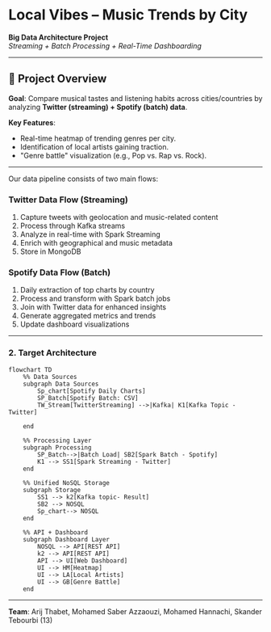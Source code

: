 # Local Vibes – Music Trends by City  
**Big Data Architecture Project**  
*Streaming + Batch Processing + Real-Time Dashboarding*  

---

## 📌 Project Overview  
**Goal**: Compare musical tastes and listening habits across cities/countries by analyzing **Twitter (streaming) + Spotify (batch) data**.  

**Key Features**:  
- Real-time heatmap of trending genres per city.  
- Identification of local artists gaining traction.  
- "Genre battle" visualization (e.g., Pop vs. Rap vs. Rock).  

---

Our data pipeline consists of two main flows:

### Twitter Data Flow (Streaming)
1. Capture tweets with geolocation and music-related content
2. Process through Kafka streams
3. Analyze in real-time with Spark Streaming
4. Enrich with geographical and music metadata
5. Store in MongoDB

### Spotify Data Flow (Batch)
1. Daily extraction of top charts by country
2. Process and transform with Spark batch jobs
3. Join with Twitter data for enhanced insights
4. Generate aggregated metrics and trends
5. Update dashboard visualizations
---

### 2. **Target Architecture**  
```mermaid
flowchart TD
    %% Data Sources
    subgraph Data Sources
        Sp_chart[Spotify Daily Charts]
        SP_Batch[Spotify Batch: CSV]
        TW_Stream[TwitterStreaming] -->|Kafka| K1[Kafka Topic - Twitter]
 
    end

    %% Processing Layer
    subgraph Processing
        SP_Batch-->|Batch Load| SB2[Spark Batch - Spotify]
        K1 --> SS1[Spark Streaming - Twitter]
    end

    %% Unified NoSQL Storage
    subgraph Storage
        SS1 --> k2[Kafka topic- Result]
        SB2 --> NOSQL
        Sp_chart--> NOSQL
    end

    %% API + Dashboard
    subgraph Dashboard Layer
        NOSQL --> API[REST API]
        k2 --> API[REST API]
        API --> UI[Web Dashboard]
        UI --> HM[Heatmap]
        UI --> LA[Local Artists]
        UI --> GB[Genre Battle]
    end
```  
---

**Team**: Arij Thabet, Mohamed Saber Azzaouzi, Mohamed Hannachi, Skander Tebourbi (13)


